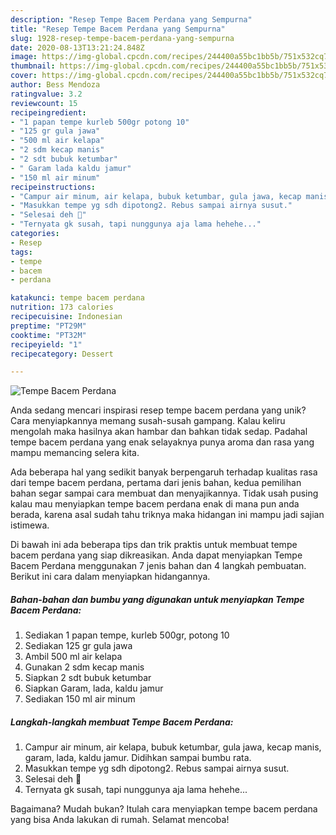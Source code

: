 ```yaml
---
description: "Resep Tempe Bacem Perdana yang Sempurna"
title: "Resep Tempe Bacem Perdana yang Sempurna"
slug: 1928-resep-tempe-bacem-perdana-yang-sempurna
date: 2020-08-13T13:21:24.848Z
image: https://img-global.cpcdn.com/recipes/244400a55bc1bb5b/751x532cq70/tempe-bacem-perdana-foto-resep-utama.jpg
thumbnail: https://img-global.cpcdn.com/recipes/244400a55bc1bb5b/751x532cq70/tempe-bacem-perdana-foto-resep-utama.jpg
cover: https://img-global.cpcdn.com/recipes/244400a55bc1bb5b/751x532cq70/tempe-bacem-perdana-foto-resep-utama.jpg
author: Bess Mendoza
ratingvalue: 3.2
reviewcount: 15
recipeingredient:
- "1 papan tempe kurleb 500gr potong 10"
- "125 gr gula jawa"
- "500 ml air kelapa"
- "2 sdm kecap manis"
- "2 sdt bubuk ketumbar"
- " Garam lada kaldu jamur"
- "150 ml air minum"
recipeinstructions:
- "Campur air minum, air kelapa, bubuk ketumbar, gula jawa, kecap manis, garam, lada, kaldu jamur. Didihkan sampai bumbu rata."
- "Masukkan tempe yg sdh dipotong2. Rebus sampai airnya susut."
- "Selesai deh 🤭"
- "Ternyata gk susah, tapi nunggunya aja lama hehehe..."
categories:
- Resep
tags:
- tempe
- bacem
- perdana

katakunci: tempe bacem perdana 
nutrition: 173 calories
recipecuisine: Indonesian
preptime: "PT29M"
cooktime: "PT32M"
recipeyield: "1"
recipecategory: Dessert

---
```



![Tempe Bacem Perdana](https://img-global.cpcdn.com/recipes/244400a55bc1bb5b/751x532cq70/tempe-bacem-perdana-foto-resep-utama.jpg)

Anda sedang mencari inspirasi resep tempe bacem perdana yang unik? Cara menyiapkannya memang susah-susah gampang. Kalau keliru mengolah maka hasilnya akan hambar dan bahkan tidak sedap. Padahal tempe bacem perdana yang enak selayaknya punya aroma dan rasa yang mampu memancing selera kita.



Ada beberapa hal yang sedikit banyak berpengaruh terhadap kualitas rasa dari tempe bacem perdana, pertama dari jenis bahan, kedua pemilihan bahan segar sampai cara membuat dan menyajikannya. Tidak usah pusing kalau mau menyiapkan tempe bacem perdana enak di mana pun anda berada, karena asal sudah tahu triknya maka hidangan ini mampu jadi sajian istimewa.


Di bawah ini ada beberapa tips dan trik praktis untuk membuat tempe bacem perdana yang siap dikreasikan. Anda dapat menyiapkan Tempe Bacem Perdana menggunakan 7 jenis bahan dan 4 langkah pembuatan. Berikut ini cara dalam menyiapkan hidangannya.

<!--inarticleads1-->

##### Bahan-bahan dan bumbu yang digunakan untuk menyiapkan Tempe Bacem Perdana:

1. Sediakan 1 papan tempe, kurleb 500gr, potong 10
1. Sediakan 125 gr gula jawa
1. Ambil 500 ml air kelapa
1. Gunakan 2 sdm kecap manis
1. Siapkan 2 sdt bubuk ketumbar
1. Siapkan  Garam, lada, kaldu jamur
1. Sediakan 150 ml air minum




<!--inarticleads2-->

##### Langkah-langkah membuat Tempe Bacem Perdana:

1. Campur air minum, air kelapa, bubuk ketumbar, gula jawa, kecap manis, garam, lada, kaldu jamur. Didihkan sampai bumbu rata.
1. Masukkan tempe yg sdh dipotong2. Rebus sampai airnya susut.
1. Selesai deh 🤭
1. Ternyata gk susah, tapi nunggunya aja lama hehehe...




Bagaimana? Mudah bukan? Itulah cara menyiapkan tempe bacem perdana yang bisa Anda lakukan di rumah. Selamat mencoba!
